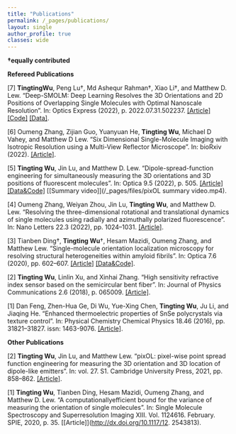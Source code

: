 ```yaml
---
title: "Publications"
permalink: /_pages/publications/
layout: single
author_profile: true
classes: wide
---
```



__†equally contributed__

__Refereed Publications__

<!-- [6] __Tingting Wu__, Peng Lu†, Md Ashequr Rahman†, Xiao Li†, and Matthew D. Lew. “Deep-SMOLM: Imaging
the 3D orientations and 2D positions of overlapping single molecules with nanoscale resolution using deep
learning”. In: Under Written (2022). -->
[7] __TingtingWu__, Peng Lu†, Md Ashequr Rahman†, Xiao Li†, and Matthew D. Lew. “Deep-SMOLM: Deep Learning
Resolves the 3D Orientations and 2D Positions of Overlapping Single Molecules with Optimal Nanoscale
Resolution”. In: Optics Express (2022), p. 2022.07.31.502237. [[Article]](http://dx.doi.org/10.1101/2022.07.31.502237) [[Code]](https://github.com/Lew-Lab/Deep-SMOLM) [[Data]](https://osf.io/x6p8r/).


[6] Oumeng Zhang, Zijian Guo, Yuanyuan He, __Tingting Wu__, Michael D Vahey, and Matthew D Lew. “Six Dimensional Single-Molecule Imaging with Isotropic Resolution using a Multi-View Reflector Microscope”. In: bioRxiv (2022). [[Article]](http://dx.doi.org/10.1101/2022.06.26.497661).

[5] __Tingting Wu__, Jin Lu, and Matthew D. Lew. “Dipole-spread-function engineering for simultaneously measuring
the 3D orientations and 3D positions of fluorescent molecules”. In: Optica 9.5 (2022), p. 505. [[Article]](http://dx.doi.org/10.1364/optica.451899) [[Data&Code]](https://doi.org/10.17605/OSF.IO/97GMV) [[Summary video]](/_pages/files/pixOL summary  video.mp4).

[4] Oumeng Zhang, Weiyan Zhou, Jin Lu, __Tingting Wu__, and Matthew D. Lew. “Resolving the three-dimensional
rotational and translational dynamics of single molecules using radially and azimuthally polarized fluorescence”.
In: Nano Letters 22.3 (2022), pp. 1024–1031. [[Article]](http://dx.doi.org/10.1021/acs.nanolett.1c03948).

[3] Tianben Ding†, __Tingting Wu__†, Hesam Mazidi, Oumeng Zhang, and Matthew Lew. “Single-molecule orientation
localization microscopy for resolving structural heterogeneities within amyloid fibrils”. In: Optica 7.6
(2020), pp. 602–607. [[Article]](http://dx.doi.org/10.1364/optica.388157) [[Data&Code]](https://osf.io/pe3qu/?view_only=081206495472426889c1055f21971e9a).

[2] __Tingting Wu__, Linlin Xu, and Xinhai Zhang. “High sensitivity refractive index sensor based on the semicircular
bent fiber”. In: Journal of Physics Communications 2.6 (2018), p. 065009. [[Article]](http://dx.doi.org/10.1088/2399-6528/aacb0b).

[1] Dan Feng, Zhen-Hua Ge, Di Wu, Yue-Xing Chen, __Tingting Wu__, Ju Li, and Jiaqing He. “Enhanced thermoelectric
properties of SnSe polycrystals via texture control”. In: Physical Chemistry Chemical Physics 18.46
(2016), pp. 31821–31827. issn: 1463-9076. [[Article]](http://dx.doi.org/10.1039/C6CP06466C).

__Other Publications__

[2] __Tingting Wu__, Jin Lu, and Matthew Lew. “pixOL: pixel-wise point spread function engineering for measuring
the 3D orientation and 3D location of dipole-like emitters”. In: vol. 27. S1. Cambridge University Press, 2021,
pp. 858–862. [[Article]](http://dx.doi.org/10.1017/S1431927621003366).

[1] __Tingting Wu__, Tianben Ding, Hesam Mazidi, Oumeng Zhang, and Matthew D. Lew. “A computationallyefficient
bound for the variance of measuring the orientation of single molecules”. In: Single Molecule Spectroscopy
and Superresolution Imaging XIII. Vol. 1124616. February. SPIE, 2020, p. 35. [[Article]](http://dx.doi.org/10.1117/12.
2543813).

